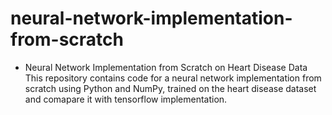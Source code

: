# neural-network-implementation-from-scratch
- Neural Network Implementation from Scratch on Heart Disease Data
This repository contains code for a neural network implementation from scratch
using Python and NumPy, trained on the heart disease dataset and comapare it with tensorflow implementation.
